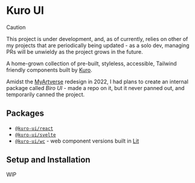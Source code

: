 # Kuro UI

> [!CAUTION]
> This project is under development, and, as of currently, relies on other of my projects that are periodically being updated - as a solo dev, managing PRs will be unwieldy as the project grows in the future.

A home-grown collection of pre-built, styleless, accessible, Tailwind friendly components built by [Kuro][kuro].

Amidst the [MyArtverse][mav] redesign in 2022, I had plans to create an internal package called _Biro UI_ -
made a repo on it, but it never panned out, and temporarily canned the project.

## Packages

- [`@kuro-ui/react`](/packages/@kuro-ui-react)
- [`@kuro-ui/svelte`](/packages/@kuro-ui-svelte)
- [`@kuro-ui/wc`](/packages/@kuro-ui-wc) - web component versions built in [Lit](https://lit.dev)

## Setup and Installation

WIP

[kuro]: https://github.com/kuroji-fusky
[mav]: https://github.com/MyArtverse-Project/MyArtverse

